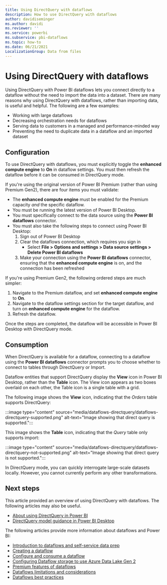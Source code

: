 ```yaml
---
title: Using DirectQuery with dataflows
description: How to use DirectQuery with dataflows
author: davidiseminger
ms.author: davidi
ms.reviewer: ''
ms.service: powerbi
ms.subservice: pbi-dataflows
ms.topic: how-to
ms.date: 06/21/2021
LocalizationGroup: Data from files
---
```

# Using DirectQuery with dataflows

Using DirectQuery with Power BI dataflows lets you connect directly to a dataflow without the need to import the data into a dataset. There are many reasons why using DirectQuery with dataflows, rather than importing data, is useful and helpful. The following are a few examples:

* Working with large dataflows
* Decreasing orchestration needs for dataflows
* Serving data to customers in a managed and performance-minded way
* Preventing the need to duplicate data in a dataflow and an imported dataset


## Configuration

To use DirectQuery with dataflows, you must explicitly toggle the **enhanced compute engine** to **On** in dataflow settings. You must then refresh the dataflow before it can be consumed in DirectQuery mode. 

If you're using the original version of Power BI Premium (rather than using Premium Gen2), there are four items you must validate:

* The **enhanced compute engine** must be enabled for the Premium capacity *and* the specific dataflow.
* You must be running the latest version of Power BI Desktop.
* You must specifically connect to the data source using the **Power BI dataflows** connector.
* You must also take the following steps to connect using Power BI Desktop:
    1. Sign out of Power BI Desktop
    2. Clear the dataflows connection, which requires you sign in
        * Select **File > Options and settings > Data source settings > Delete Power BI dataflows**
    3. Make your connection using the **Power BI dataflows** connector, ensuring that the **enhanced compute engine** is on, and the connection has been refreshed

If you're using Premium Gen2, the following ordered steps are much simpler:

1. Navigate to the Premium dataflow, and set **enhanced compute engine** to **On**.
2. Navigate to the dataflow settings section for the target dataflow, and turn on **enhanced compute engine** for the dataflow.
3. Refresh the dataflow.

Once the steps are completed, the dataflow will be accessible in Power BI Desktop with DirectQuery mode.


## Consumption

When DirectQuery is available for a dataflow, connecting to a dataflow using the **Power BI dataflows** connector prompts you to choose whether to connect to tables through DirectQuery or Import.

Dataflow entities that support DirectQuery display the **View** icon in Power BI Desktop, rather than the **Table** icon. The View icon appears as two boxes overlaid on each other, the Table icon is a single table with a grid.

The following image shows the **View** icon, indicating that the *Orders* table supports DirectQuery:

:::image type="content" source="media/dataflows-directquery/dataflows-directquery-supported.png" alt-text="Image showing that direct query is supported.":::

This image shows the **Table** icon, indicating that the *Query* table only supports import:

:::image type="content" source="media/dataflows-directquery/dataflows-directquery-not-supported.png" alt-text="Image showing that direct query is not supported.":::

In DirectQuery mode, you can quickly interrogate large-scale datasets locally. However, you cannot currently perform any other transformations. 

## Next steps

This article provided an overview of using DirectQuery with dataflows. The following articles may also be useful.

* [About using DirectQuery in Power BI](../../connect-data/desktop-directquery-about.md)
* [DirectQuery model guidance in Power BI Desktop](../../guidance/directquery-model-guidance.md)

The following articles provide more information about dataflows and Power BI:

* [Introduction to dataflows and self-service data prep](dataflows-introduction-self-service.md)
* [Creating a dataflow](dataflows-create.md)
* [Configure and consume a dataflow](dataflows-configure-consume.md)
* [Configuring Dataflow storage to use Azure Data Lake Gen 2](dataflows-azure-data-lake-storage-integration.md)
* [Premium features of dataflows](dataflows-premium-features.md)
* [Dataflows limitations and considerations](dataflows-features-limitations.md)
* [Dataflows best practices](dataflows-best-practices.md)
